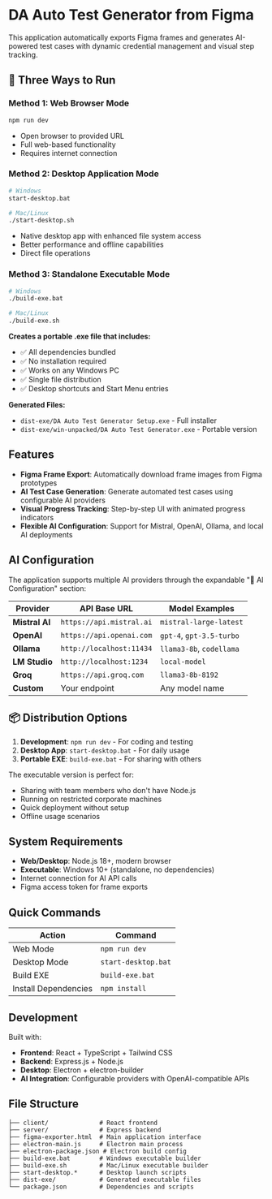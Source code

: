 # DA Auto Test Generator from Figma

This application automatically exports Figma frames and generates AI-powered test cases with dynamic credential management and visual step tracking.

## 🚀 Three Ways to Run

### Method 1: Web Browser Mode
```bash
npm run dev
```
- Open browser to provided URL
- Full web-based functionality
- Requires internet connection

### Method 2: Desktop Application Mode
```bash
# Windows
start-desktop.bat

# Mac/Linux  
./start-desktop.sh
```
- Native desktop app with enhanced file system access
- Better performance and offline capabilities
- Direct file operations

### Method 3: Standalone Executable Mode
```bash
# Windows
./build-exe.bat

# Mac/Linux
./build-exe.sh
```
**Creates a portable .exe file that includes:**
- ✅ All dependencies bundled
- ✅ No installation required 
- ✅ Works on any Windows PC
- ✅ Single file distribution
- ✅ Desktop shortcuts and Start Menu entries

**Generated Files:**
- `dist-exe/DA Auto Test Generator Setup.exe` - Full installer
- `dist-exe/win-unpacked/DA Auto Test Generator.exe` - Portable version

## Features

- **Figma Frame Export**: Automatically download frame images from Figma prototypes
- **AI Test Case Generation**: Generate automated test cases using configurable AI providers
- **Visual Progress Tracking**: Step-by-step UI with animated progress indicators
- **Flexible AI Configuration**: Support for Mistral, OpenAI, Ollama, and local AI deployments

## AI Configuration

The application supports multiple AI providers through the expandable "🤖 AI Configuration" section:

| Provider | API Base URL | Model Examples |
|----------|-------------|----------------|
| **Mistral AI** | `https://api.mistral.ai` | `mistral-large-latest` |
| **OpenAI** | `https://api.openai.com` | `gpt-4`, `gpt-3.5-turbo` |
| **Ollama** | `http://localhost:11434` | `llama3-8b`, `codellama` |
| **LM Studio** | `http://localhost:1234` | `local-model` |
| **Groq** | `https://api.groq.com` | `llama3-8b-8192` |
| **Custom** | Your endpoint | Any model name |

## 📦 Distribution Options

1. **Development**: `npm run dev` - For coding and testing
2. **Desktop App**: `start-desktop.bat` - For daily usage  
3. **Portable EXE**: `build-exe.bat` - For sharing with others

The executable version is perfect for:
- Sharing with team members who don't have Node.js
- Running on restricted corporate machines
- Quick deployment without setup
- Offline usage scenarios

## System Requirements

- **Web/Desktop**: Node.js 18+, modern browser
- **Executable**: Windows 10+ (standalone, no dependencies)
- Internet connection for AI API calls
- Figma access token for frame exports

## Quick Commands

| Action | Command |
|--------|---------|
| Web Mode | `npm run dev` |
| Desktop Mode | `start-desktop.bat` |
| Build EXE | `build-exe.bat` |
| Install Dependencies | `npm install` |

## Development

Built with:
- **Frontend**: React + TypeScript + Tailwind CSS
- **Backend**: Express.js + Node.js
- **Desktop**: Electron + electron-builder
- **AI Integration**: Configurable providers with OpenAI-compatible APIs

## File Structure

```
├── client/              # React frontend
├── server/              # Express backend  
├── figma-exporter.html  # Main application interface
├── electron-main.js     # Electron main process
├── electron-package.json # Electron build config
├── build-exe.bat        # Windows executable builder
├── build-exe.sh         # Mac/Linux executable builder
├── start-desktop.*      # Desktop launch scripts
├── dist-exe/            # Generated executable files
└── package.json         # Dependencies and scripts
```